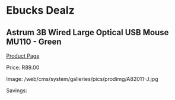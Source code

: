 
# Ebucks Dealz
## Astrum 3B Wired Large Optical USB Mouse MU110 - Green
[Product Page](https://www.ebucks.com/web/shop/productSelected.do?prodId=1206092789&catId=365757697)

Price: R89.00

Image: /web/cms/system/galleries/pics/prodimg/A82011-J.jpg

Savings: 


	